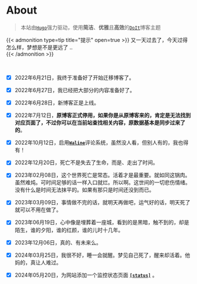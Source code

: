 # About


<!--more-->

> 本站由[`Hugo`](https://gohugo.io/)强力驱动，使用**简洁**、**优雅**且**高效**的[`DoIt`](https://github.com/HEIGE-PCloud/DoIt)博客主题

{{< admonition type=tip title="提示"  open=true >}}
又一天过去了，今天过得怎么样，梦想是不是更远了 ..   
{{< /admonition >}}

<br/>

- [x] 2022年6月21日，我终于准备好了开始迁移博客了。

- [x] 2022年6月27日，我已经把大部分的内容准备好了。

- [x] 2022年6月28日，新博客正是上线。

- [x] 2022年7月12日，**原博客正式停用，如果你是从原博客来的，肯定是无法找到对应页面了，不过你可以在当前站查找相关内容，原数据基本是同步过来了的**。

- [x] 2022年10月12日，启用[**`Waline`**](https://talk.51ac.cc)评论系统，虽然没人看，但别人有的，我也得有！

- [x] 2022年12月20日，死亡不是失去了生命，而是、走出了时间。

- [x] 2023年02月08日，这个世界死亡是常态。活着才是最重要。就如同这锅肉。虽然难炖。可时间足够的话一样入口就烂。所以啊。这世间的一切悲伤情绪。没有什么是时间无法抹平的。如果有那只是时间还没到而已。  

- [x] 2023年03月09日，事情做不完的话，就明天再做吧，运气好的话，明天死了就可以不用在做了。

- [x] 2023年06月19日，心中像是埋葬着一座城，看到的是黑暗，触不到的，却是陌生，谁的夕阳，谁的红颜，谁的儿时十几年。

- [x] 2023年12月06日，真的、有未来么。

- [x] 2024年03月25日，我很不好，睡一会就醒。梦见自己死了，醒来却活着。他妈的，真让人难过。

- [x] 2024年05月20日，为网站添加一个监控状态页面 [**`[status]`**](/pagestatus) 。
